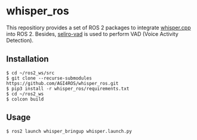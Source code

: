 # whisper_ros

This repositiory provides a set of ROS 2 packages to integrate [whisper.cpp](https://github.com/mgonzs13/whisper_ros) into ROS 2. Besides, [seliro-vad](https://github.com/snakers4/silero-vad) is used to perform VAD (Voice Activity Detection).

## Installation

```shell
$ cd ~/ros2_ws/src
$ git clone --recurse-submodules https://github.com/AGI4ROS/whisper_ros.git
$ pip3 install -r whisper_ros/requirements.txt
$ cd ~/ros2_ws
$ colcon build
```

## Usage

```shell
$ ros2 launch whisper_bringup whisper.launch.py
```

